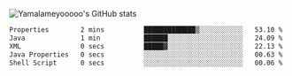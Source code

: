 ![Yamalameyooooo's GitHub stats](https://github-readme-stats.vercel.app/api?username=yamalameyooooo&theme=transparent&show_icons=true\&show=reviews,discussions_started,discussions_answered,prs_merged,prs_merged_percentage)

<!--START_SECTION:waka-->

```txt
Properties        2 mins          █████████████▒░░░░░░░░░░░   53.10 %
Java              1 min           ██████░░░░░░░░░░░░░░░░░░░   24.09 %
XML               0 secs          █████▓░░░░░░░░░░░░░░░░░░░   22.13 %
Java Properties   0 secs          ░░░░░░░░░░░░░░░░░░░░░░░░░   00.63 %
Shell Script      0 secs          ░░░░░░░░░░░░░░░░░░░░░░░░░   00.06 %
```

<!--END_SECTION:waka-->
